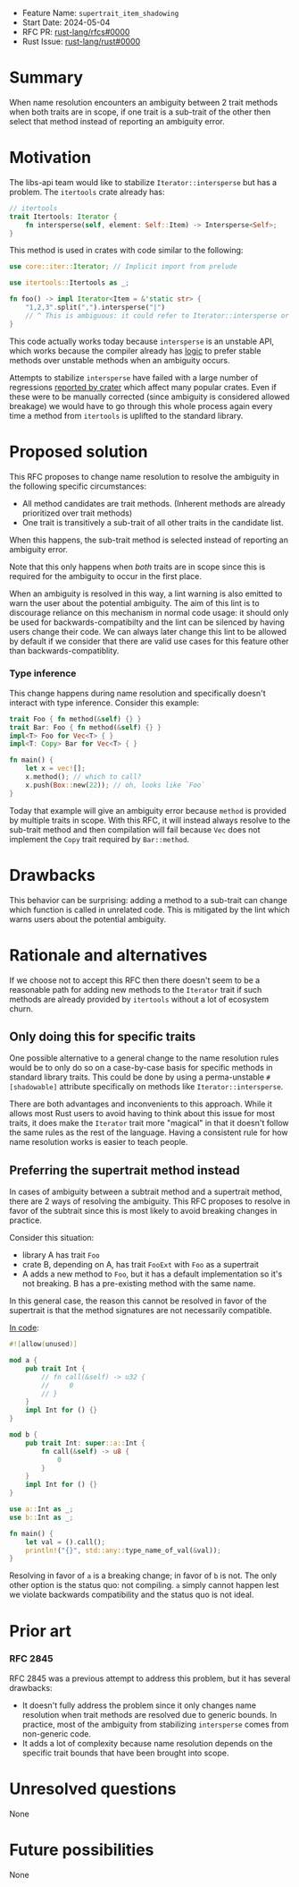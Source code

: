 - Feature Name: `supertrait_item_shadowing`
- Start Date: 2024-05-04
- RFC PR: [rust-lang/rfcs#0000](https://github.com/rust-lang/rfcs/pull/0000)
- Rust Issue: [rust-lang/rust#0000](https://github.com/rust-lang/rust/issues/0000)

# Summary
[summary]: #summary

When name resolution encounters an ambiguity between 2 trait methods when both traits are in scope, if one trait is a sub-trait of the other then select that method instead of reporting an ambiguity error.

# Motivation
[motivation]: #motivation


The libs-api team would like to stabilize `Iterator::intersperse` but has a problem. The `itertools` crate already has:

```rust
// itertools
trait Itertools: Iterator {
    fn intersperse(self, element: Self::Item) -> Intersperse<Self>;
}
```

This method is used in crates with code similar to the following:

```rust
use core::iter::Iterator; // Implicit import from prelude

use itertools::Itertools as _;

fn foo() -> impl Iterator<Item = &'static str> {
    "1,2,3".split(",").intersperse("|")
    // ^ This is ambiguous: it could refer to Iterator::intersperse or Itertools::intersperse
}
```

This code actually works today because `intersperse` is an unstable API, which works because the compiler already has [logic](https://github.com/rust-lang/rust/pull/48552) to prefer stable methods over unstable methods when an ambiguity occurs.

Attempts to stabilize `intersperse` have failed with a large number of regressions [reported by crater](https://github.com/rust-lang/rust/issues/88967) which affect many popular crates. Even if these were to be manually corrected (since ambiguity is considered allowed breakage) we would have to go through this whole process again every time a method from `itertools` is uplifted to the standard library.

# Proposed solution
[proposed-solution]: #proposed-solution

This RFC proposes to change name resolution to resolve the ambiguity in the following specific circumstances:
- All method candidates are trait methods. (Inherent methods are already prioritized over trait methods)
- One trait is transitively a sub-trait of all other traits in the candidate list.

When this happens, the sub-trait method is selected instead of reporting an ambiguity error.

Note that this only happens when *both* traits are in scope since this is required for the ambiguity to occur in the first place.

When an ambiguity is resolved in this way, a lint warning is also emitted to warn the user about the potential ambiguity. The aim of this lint is to discourage reliance on this mechanism in normal code usage: it should only be used for backwards-compatibilty and the lint can be silenced by having users change their code. We can always later change this lint to be allowed by default if we consider that there are valid use cases for this feature other than backwards-compatiblity.

### Type inference

This change happens during name resolution and specifically doesn't interact with type inference. Consider this example:

```rust
trait Foo { fn method(&self) {} }
trait Bar: Foo { fn method(&self) {} }
impl<T> Foo for Vec<T> { }
impl<T: Copy> Bar for Vec<T> { }

fn main() {
    let x = vec![];
    x.method(); // which to call?
    x.push(Box::new(22)); // oh, looks like `Foo`
}
```

Today that example will give an ambiguity error because `method` is provided by multiple traits in scope. With this RFC, it will instead always resolve to the sub-trait method and then compilation will fail because `Vec` does not implement the `Copy` trait required by `Bar::method`.

# Drawbacks
[drawbacks]: #drawbacks

This behavior can be surprising: adding a method to a sub-trait can change which function is called in unrelated code. This is mitigated by the lint which warns users about the potential ambiguity.

# Rationale and alternatives
[rationale-and-alternatives]: #rationale-and-alternatives

If we choose not to accept this RFC then there doesn't seem to be a reasonable path for adding new methods to the `Iterator` trait if such methods are already provided by `itertools` without a lot of ecosystem churn.

## Only doing this for specific traits

One possible alternative to a general change to the name resolution rules would be to only do so on a case-by-case basis for specific methods in standard library traits. This could be done by using a perma-unstable `#[shadowable]` attribute specifically on methods like `Iterator::intersperse`.

There are both advantages and inconvenients to this approach. While it allows most Rust users to avoid having to think about this issue for most traits, it does make the `Iterator` trait more "magical" in that it doesn't follow the same rules as the rest of the language. Having a consistent rule for how name resolution works is easier to teach people.

## Preferring the supertrait method instead

In cases of ambiguity between a subtrait method and a supertrait method, there are 2 ways of resolving the ambiguity. This RFC proposes to resolve in favor of the subtrait since this is most likely to avoid breaking changes in practice.

Consider this situation:

- library A has trait `Foo`
- crate B, depending on A, has trait `FooExt` with `Foo` as a supertrait
- A adds a new method to `Foo`, but it has a default implementation so it's not breaking. B has a pre-existing method with the same name.

In this general case, the reason this cannot be resolved in favor of the supertrait is that the method signatures are not necessarily compatible.

[In code](https://play.rust-lang.org/?version=stable&mode=debug&edition=2021&gist=b3919f7a8480c445d40b18a240936a07):

```rust
#![allow(unused)]

mod a {
    pub trait Int {
        // fn call(&self) -> u32 {
        //     0
        // }
    }
    impl Int for () {}
}

mod b {
    pub trait Int: super::a::Int {
        fn call(&self) -> u8 {
            0
        }
    }
    impl Int for () {}
}

use a::Int as _;
use b::Int as _;

fn main() {
    let val = ().call();
    println!("{}", std::any::type_name_of_val(&val));
}
```

Resolving in favor of `a` is a breaking change; in favor of `b` is not. The only other option is the status quo: not compiling. `a` simply cannot happen lest we violate backwards compatibility and the status quo is not ideal.

# Prior art
[prior-art]: #prior-art

### RFC 2845

RFC 2845 was a previous attempt to address this problem, but it has several drawbacks:
- It doesn't fully address the problem since it only changes name resolution when trait methods are resolved due to generic bounds. In practice, most of the ambiguity from stabilizing `intersperse` comes from non-generic code.
- It adds a lot of complexity because name resolution depends on the specific trait bounds that have been brought into scope.

# Unresolved questions
[unresolved-questions]: #unresolved-questions

None

# Future possibilities
[future-possibilities]: #future-possibilities

None
